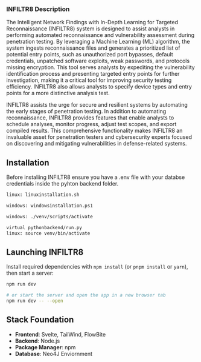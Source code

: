 ### INFILTR8 Description

The Intelligent Network Findings with In-Depth Learning for Targeted Reconnaissance (INFILTR8) system is designed to assist analysts in performing automated reconnaissance and vulnerability assessment during penetration testing. By leveraging a Machine Learning (ML) algorithm, the system ingests reconnaissance files and generates a prioritized list of potential entry points, such as unauthorized port bypasses, default credentials, unpatched software exploits, weak passwords, and protocols missing encryption. This tool serves analysts by expediting the vulnerability identification process and presenting targeted entry points for further investigation, making it a critical tool for improving security testing efficiency. INFILTR8 also allows analysts to specify device types and entry points for a more distinctive analysis test.

INFILTR8 assists the urge for secure and resilient systems by automating the early stages of penetration testing. In addition to automating reconnaissance, INFILTR8 provides features that enable analysts to schedule analyses, monitor progress, adjust test scopes, and export compiled results. This comprehensive functionality makes INFILTR8 an invaluable asset for penetration testers and cybersecurity experts focused on discovering and mitigating vulnerabilities in defense-related systems.

## Installation 
Before instaliing INFILTR8 ensure you have a .env file with your databse credentials inside the pyhton backend folder.
```bash   
linux: linuxinstallation.sh

windows: windowsinstallation.ps1

windows: ./venv/scripts/activate 

virtual pythonbackend/run.py 
linux: source venv/bin/activate 

```

## Launching INFILTR8

Install required dependencies with `npm install` (or `pnpm install` or `yarn`), then start a server:

```bash
npm run dev

# or start the server and open the app in a new browser tab
npm run dev -- --open
```


## Stack Foundation 

- **Frontend**: Svelte, TailWind, FlowBite
- **Backend**: Node.js
- **Package Manager**: npm
- **Database**: Neo4J Enviornment 
